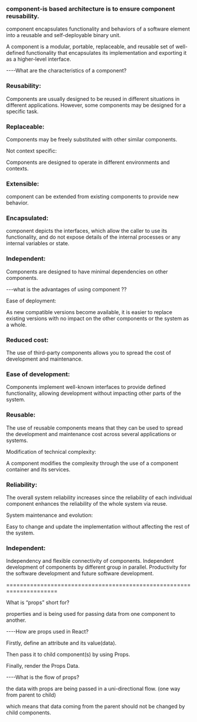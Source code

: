 ### component-is based architecture is to ensure component reusability.

component encapsulates functionality and behaviors of a software element into a reusable and self-deployable binary unit.

A component is a modular, portable, replaceable, and reusable set of well-defined functionality that encapsulates its implementation and exporting it as a higher-level interface.

----What are the characteristics of a component?

### Reusability:

Components are usually designed to be reused in different situations in different applications. However, some components may be designed for a specific task.

### Replaceable:

Components may be freely substituted with other similar components.

Not context specific:

Components are designed to operate in different environments and contexts.

### Extensible:

component can be extended from existing components to provide new behavior.

### Encapsulated:

component depicts the interfaces, which allow the caller to use its functionality, and do not expose details of the internal processes or any internal variables or state.

### Independent:

Components are designed to have minimal dependencies on other components.

---what is the advantages of using component ??

Ease of deployment:

As new compatible versions become available, it is easier to replace existing versions with no impact on the other components or the system as a whole.

### Reduced cost:

The use of third-party components allows you to spread the cost of development and maintenance.

### Ease of development:

Components implement well-known interfaces to provide defined functionality, allowing development without impacting other parts of the system.

### Reusable:

The use of reusable components means that they can be used to spread the development and maintenance cost across several applications or systems.

Modification of technical complexity:

A component modifies the complexity through the use of a component container and its services.

### Reliability:

The overall system reliability increases since the reliability of each individual component enhances the reliability of the whole system via reuse.

System maintenance and evolution:

Easy to change and update the implementation without affecting the rest of the system.

### Independent:

Independency and flexible connectivity of components. Independent development of components by different group in parallel. Productivity for the software development and future software development.

=====================================================================

What is “props” short for?

properties and is being used for passing data from one component to another.

----How are props used in React?

Firstly, define an attribute and its value(data).

Then pass it to child component(s) by using Props.

Finally, render the Props Data.

----What is the flow of props?

the data with props are being passed in a uni-directional flow. (one way from parent to child)

which means that data coming from the parent should not be changed by child components.
